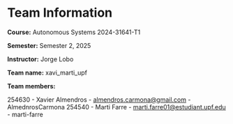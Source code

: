 # Team Information

**Course:** Autonomous Systems 2024-31641-T1

**Semester:** Semester 2, 2025

**Instructor:** Jorge Lobo

**Team name:** xavi_marti_upf

**Team members:**

254630 - Xavier Almendros - almendros.carmona@gmail.com - AlmednrosCarmona
254540 - Marti Farre - marti.farre01@estudiant.upf.edu - marti-farre